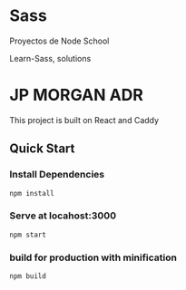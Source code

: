 # Sass


Proyectos de Node School


Learn-Sass, solutions

# JP MORGAN ADR

This project is built on React and Caddy

## Quick Start 

### Install Dependencies
```
npm install 
```

### Serve at locahost:3000

```
npm start
```
###  build for production with minification

```
npm build
```



